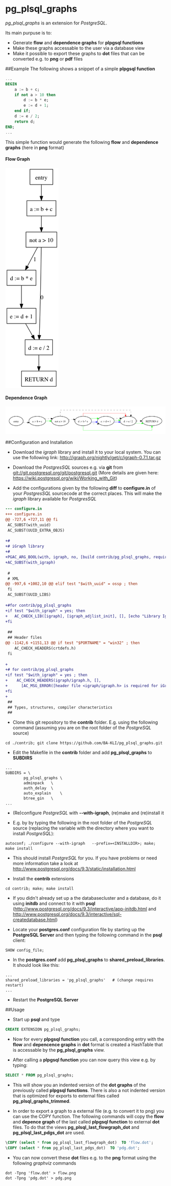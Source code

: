 pg_plsql_graphs
===============

_pg_plsql_graphs_ is an extension for _PostgreSQL_.

Its main purpuse is to:

- Generate **flow** and **dependence graphs** for **plpgsql functions**
- Make these graphs accessable to the user via a database view
- Make it possible to export these graphs to **dot** files that can be converted e.g. to **png** or **pdf** files


##Example
The following shows a snippet of a simple **plpgsql function**

```Sql
...
BEGIN
	a := b + c;
	if not a > 10 then
		d := b * e;
		e := d + 1;
	end if;
	d := e / 2;
	return d;	
END;
...
```

This simple function would generate the following **flow** and **dependence graphs** (here in **png** format)

#### Flow Graph
![Flow Graph](https://raw.githubusercontent.com/BA-KLI/pg_plsql_graphs/master/examples/flow.png)


#### Dependence Graph
![Dep. Graph](https://raw.githubusercontent.com/BA-KLI/pg_plsql_graphs/master/examples/dep.png)

##Configuration and Installation

- Download the _igraph_ library and install it to your local system. You can use the following link:
http://igraph.org/nightly/get/c/igraph-0.7.1.tar.gz

- Download the _PostgresSQL_ sources e.g. via **git** from [git://git.postgresql.org/git/postgresql.git](git://git.postgresql.org/git/postgresql.git) (More details are given here: https://wiki.postgresql.org/wiki/Working_with_Git)


- Add the configurations given by the following **diff** to **configure.in** of your _PostgresSQL_ sourcecode at the correct places. This will make the _igraph_ library available for _PostgresSQL_

```Diff
--- configure.in
+++ configure.in
@@ -727,6 +727,11 @@ fi
 AC_SUBST(with_uuid)
 AC_SUBST(UUID_EXTRA_OBJS)
 
+#
+# iGraph library
+#
+PGAC_ARG_BOOL(with, igraph, no, [build contrib/pg_plsql_graphs, requires IGraph library])
+AC_SUBST(with_igraph)
 
 #
 # XML
@@ -997,6 +1002,10 @@ elif test "$with_uuid" = ossp ; then
 fi
 AC_SUBST(UUID_LIBS)
 
+#for contrib/pg_plsql_graphs
+if test "$with_igraph" = yes; then
+	AC_CHECK_LIB([igraph], [igraph_adjlist_init], [], [echo "Library Igraph not found!"; exit -1])
+fi
 
 ##
 ## Header files
@@ -1142,6 +1151,13 @@ if test "$PORTNAME" = "win32" ; then
    AC_CHECK_HEADERS(crtdefs.h)
 fi
 
+
+# for contrib/pg_plsql_graphs
+if test "$with_igraph" = yes ; then
+    AC_CHECK_HEADERS(igraph/igraph.h, [],
+      [AC_MSG_ERROR([header file <igraph/igraph.h> is required for iGraph])])
+fi
+
 ##
 ## Types, structures, compiler characteristics
 ##

```

- Clone this git repository to the **contrib** folder. E.g. using the following command (assuming you are on the root folder of the _PostgreSQL_ source)

```Shell
cd ./contrib; git clone https://github.com/BA-KLI/pg_plsql_graphs.git
```

- Edit the Makefile in the **contrib** folder and add **pg_plsql_graphs** to **SUBDIRS**

```Shell
...
SUBDIRS = \
		pg_plsql_graphs	\
		adminpack	\
		auth_delay	\
		auto_explain	\
		btree_gin	\
...
```

- (Re)configure _PostgreSQL_ with **--with-igraph**, (re)make and (re)install it

- E.g. by by typing the following in the root folder of the _PostgreSQL_ source (replacing the *<INSTALLDIR>* variable with the directory where you want to install _PostgreSQL_):

```Shell
autoconf; ./configure --with-igraph   --prefix=<INSTALLDIR>; make; make install
```



- This should install _PostgreSQL_ for you. If you have problems or need more information take a look at http://www.postgresql.org/docs/9.3/static/installation.html


- Install the **contrib** extensions
```Shell
cd contrib; make; make install
```

- If you didn't already set up a the databasecluster and a database, do it using **initdb** and connect to it with  **psql** (http://www.postgresql.org/docs/9.3/interactive/app-initdb.html and http://www.postgresql.org/docs/9.3/interactive/sql-createdatabase.html)

- Locate your **postgres.conf** configuration file by starting up the **PostgreSQL Server** and then typing the following command in the **psql** client: 

```Shell
SHOW config_file;
```

- In the **postgres.conf** add **pg_plsql_graphs** to **shared_preload_libraries**. It should look like this:

```Shell
...
shared_preload_libraries = 'pg_plsql_graphs'   # (change requires restart)
...
```

- Restart the **PostgreSQL Server**



##Usage

- Start up **psql** and type 

```Sql
CREATE EXTENSION pg_plsql_graphs;
```

- Now for every **plpgsql function** you call, a corresponding entry with the **flow** and **depencence graphs** in **dot** format is created a HashTable that is accessable by the **pg_plsql_graphs** view.

- After calling a **plpgsql function** you can now query this view e.g. by typing: 

```Sql
SELECT * FROM pg_plsql_graphs;
```

- This will show you an indented version of the **dot graphs** of the previously called **plpgsql functions**. There is also a not indented version that is optimized for exports to external files called **pg_plsql_graphs_trimmed**.

- In order to export a graph to a external file (e.g. to convert it to png) you can use the COPY function. The following commands will copy the **flow** and **depence graph** of the last called **plpgsql function** to external **dot** files. To do that the views **pg_plsql_last_flowgraph_dot** and **pg_plsql_last_pdgs_dot** are used.

```Sql
\COPY (select * from pg_plsql_last_flowgraph_dot)  TO 'flow.dot';
\COPY (select * from pg_plsql_last_pdgs_dot)  TO 'pdg.dot';
```

- You can now convert these **dot** files e.g. to the **png** format using the following _graphviz_ commands

```Shell
dot -Tpng 'flow.dot' > flow.png
dot -Tpng 'pdg.dot' > pdg.png
```
